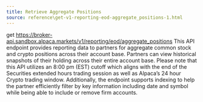 ```yaml
---
title: Retrieve Aggregate Positions
source: reference\get-v1-reporting-eod-aggregate_positions-1.html
---
```


get https://broker-api.sandbox.alpaca.markets/v1/reporting/eod/aggregate_positions
This API endpoint provides reporting data to partners for aggregate common stock and crypto positions across their account base. Partners can view historical snapshots of their holding across their entire account base. Please note that this API utilizes an 8:00 pm (EST) cutoff which aligns with the end of the Securities extended hours trading session as well as Alpaca’s 24 hour Crypto trading window. Additionally, the endpoint supports indexing to help the partner efficiently filter by key information including date and symbol while being able to include or remove firm accounts.
